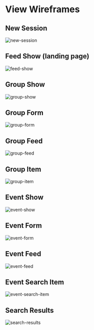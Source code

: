 # View Wireframes

## New Session
![new-session]

## Feed Show (landing page)
![feed-show]

## Group Show
![group-show]

## Group Form
![group-form]

## Group Feed
![group-feed]

## Group Item
![group-item]

## Event Show
![event-show]

## Event Form
![event-form]

## Event Feed
![event-feed]

## Event Search Item
![event-search-item]

## Search Results
![search-results]

[new-session]: ./wireframes/new_session.jpg
[feed-show]: ./wireframes/root.jpg
[group-show]: ./wireframes/group_show.jpg
[group-form]: ./wireframes/group_form.jpg
[group-feed]: ./wireframes/group_feed.jpg
[group-item]: ./wireframes/group_item.jpg
[event-show]: ./wireframes/event_show.jpg
[event-form]: ./wireframes/event_form.jpg
[event-feed]: ./wireframes/event_feed.jpg
[event-search-item]: ./wireframes/event_search_item.jpg
[search-results]: ./wireframes/search_results.jpg

